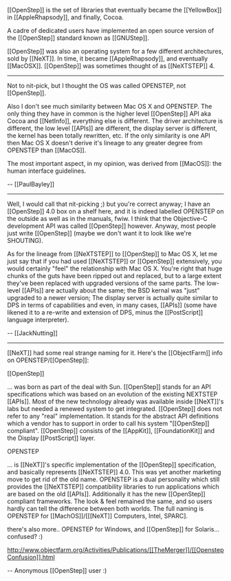 

[[OpenStep]] is the set of libraries that eventually became the [[YellowBox]] in [[AppleRhapsody]], and finally, Cocoa.

A cadre of dedicated users have implemented an open source version of the [[OpenStep]] standard known as [[GNUStep]].

[[OpenStep]] was also an operating system for a few different architectures, sold by [[NeXT]]. In time, it became [[AppleRhapsody]], and eventually [[MacOSX]]. [[OpenStep]] was sometimes thought of as [[NeXTSTEP]] 4.

----

Not to nit-pick, but I thought the OS was called OPENSTEP, not [[OpenStep]].

Also I don't see much similarity between Mac OS X and OPENSTEP. The only thing they have in common is the higher level [[OpenStep]] API aka Cocoa and [[NetInfo]], everything else is different. The driver architecture is different, the low level [[APIs]] are different, the display server is different, the kernel has been totally rewritten, etc. If the only similarity is one API then Mac OS X doesn't derive it's lineage to any greater degree from OPENSTEP than [[MacOS]].

The most important aspect, in my opinion, was derived from [[MacOS]]: the human interface guidelines.

-- [[PaulBayley]]

----

Well,  I would call that nit-picking  ;)  but you're correct anyway;  I have an [[OpenStep]] 4.0 box on a shelf here, and it is indeed labelled OPENSTEP on the outside as well as in the manuals, fwiw.  I think that the Objective-C development API was called [[OpenStep]] however.  Anyway, most people just write [[OpenStep]] (maybe we don't want it to look like we're SHOUTING).

As for the lineage from [[NeXTSTEP]] to [[OpenStep]] to Mac OS X, let me just say that if you had used [[NeXTSTEP]] or [[OpenStep]] extensively, you would certainly "feel" the relationship with Mac OS X.  You're right that huge chunks of the guts have been ripped out and replaced, but to a large extent they've been replaced with upgraded versions of the same parts.  The low-level [[APIs]] are actually about the same; the BSD kernal was "just" upgraded to a newer version;  The display server is actually quite similar to DPS in terms of capabilities and even, in many cases, [[APIs]] (some have likened it to a re-write and extension of DPS, minus the [[PostScript]] language interpreter).

-- [[JackNutting]]

----

[[NeXT]] had some real strange naming for it.
Here's the [[ObjectFarm]] info on OPENSTEP/[[OpenStep]]:

[[OpenStep]]

... was born as part of the deal with Sun. [[OpenStep]] stands for an API specifications which was based on an evolution of the existing NEXTSTEP [[APIs]]. Most of the new technology already was available inside [[NeXT]]'s labs but needed a renewed system to get integrated. [[OpenStep]] does not refer to any "real" implementation. It stands for the abstract API definitions which a vendor has to support in order to call his system "[[OpenStep]] compliant". [[OpenStep]] consists of the [[AppKit]], [[FoundationKit]] and the Display [[PostScript]] layer.

OPENSTEP

... is [[NeXT]]'s specific implementation of the [[OpenStep]] specification, and basically represents [[NeXTSTEP]] 4.0. This was yet another marketing move to get rid of the old name. OPENSTEP is a dual personality which still provides the [[NeXTSTEP]] compatibility libraries to run applications which are based on the old [[APIs]]. Additionally it has the new [[OpenStep]] compliant frameworks. The look & feel remained the same, and so users hardly can tell the difference between both worlds.
The full naming is OPENSTEP for [[MachOS]]/[[[NeXT]] Computers, Intel, SPARC].

there's also more.. OPENSTEP for Windows, and [[OpenStep]] for Solaris... confused? :)

http://www.objectfarm.org/Activities/Publications/[[TheMerger]]/[[OpenstepConfusion]].html

-- Anonymous [[OpenStep]] user :)
